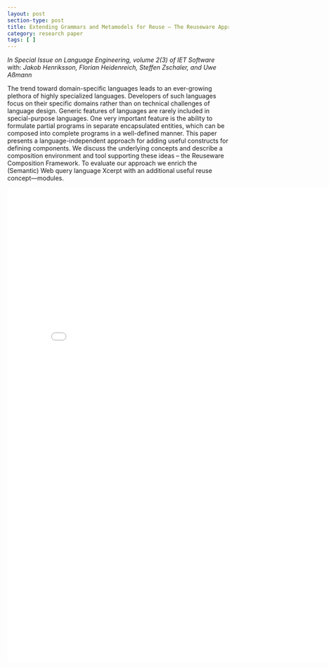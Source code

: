 ```yaml
---
layout: post
section-type: post
title: Extending Grammars and Metamodels for Reuse – The Reuseware Approach
category: research paper
tags: [ ]
---
```

_In Special Issue on Language Engineering, volume 2(3) of IET Software_
<br/>with: _Jakob Henriksson, Florian Heidenreich, Steffen Zschaler, and Uwe Aßmann_

The trend toward domain-specific languages leads to an ever-growing plethora
of highly specialized languages. Developers of such languages focus on their specific
domains rather than on technical challenges of language design. Generic
features of languages are rarely included in special-purpose languages. One very
important feature is the ability to formulate partial programs in separate encapsulated
entities, which can be composed into complete programs in a well-defined
manner. This paper presents a language-independent approach for adding useful
constructs for defining components. We discuss the underlying concepts and describe
a composition environment and tool supporting these ideas – the Reuseware
Composition Framework. To evaluate our approach we enrich the (Semantic) Web
query language Xcerpt with an additional useful reuse concept—modules.

<embed src="/publications/2008_IET_Reuseware.pdf" width="800" height="1080" type='application/pdf'/>

